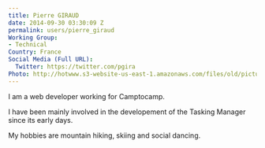 ```yaml
---
title: Pierre GIRAUD
date: 2014-09-30 03:30:09 Z
permalink: users/pierre_giraud
Working Group:
- Technical
Country: France
Social Media (Full URL):
  Twitter: https://twitter.com/pgira
Photo: http://hotwww.s3-website-us-east-1.amazonaws.com/files/old/pictures/picture-229-1432107341.jpg
---
```


<p>I am a web developer working for Camptocamp.</p><p>I have been mainly involved in the developement of the Tasking Manager since its early days.</p><p>My hobbies are mountain hiking, skiing and social dancing.</p>
